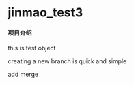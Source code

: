 # jinmao_test3

#### 项目介绍
this is test object


creating a new branch is quick and simple

add merge


